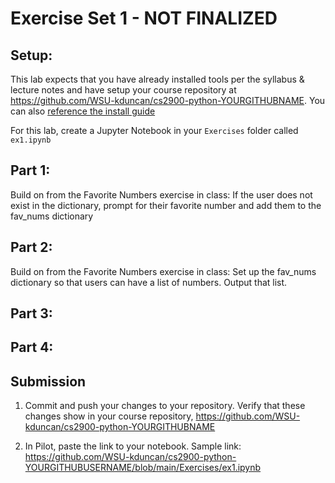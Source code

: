 # Exercise Set 1 - NOT FINALIZED

## Setup:

This lab expects that you have already installed tools per the syllabus & lecture notes and have setup your course repository at https://github.com/WSU-kduncan/cs2900-python-YOURGITHUBNAME.  You can also [reference the install guide](https://github.com/pattonsgirl/SU2021-CS2900#Software)

For this lab, create a Jupyter Notebook in your `Exercises` folder called `ex1.ipynb`

## Part 1:

Build on from the Favorite Numbers exercise in class:
If the user does not exist in the dictionary, prompt for their favorite number and add them to the fav_nums dictionary 


## Part 2:

Build on from the Favorite Numbers exercise in class:
Set up the fav_nums dictionary so that users can have a list of numbers.  Output that list.


## Part 3:

## Part 4:

## Submission

1. Commit and push your changes to your repository.  Verify that these changes show in your course repository, https://github.com/WSU-kduncan/cs2900-python-YOURGITHUBNAME

2. In Pilot, paste the link to your notebook.  Sample link: https://github.com/WSU-kduncan/cs2900-python-YOURGITHUBUSERNAME/blob/main/Exercises/ex1.ipynb